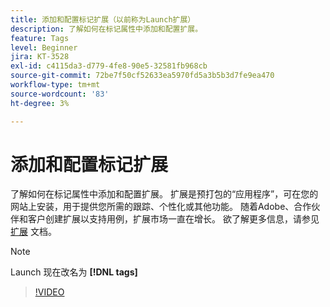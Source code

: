 ```yaml
---
title: 添加和配置标记扩展（以前称为Launch扩展）
description: 了解如何在标记属性中添加和配置扩展。
feature: Tags
level: Beginner
jira: KT-3528
exl-id: c4115da3-d779-4fe8-90e5-32581fb968cb
source-git-commit: 72be7f50cf52633ea5970fd5a3b5b3d7fe9ea470
workflow-type: tm+mt
source-wordcount: '83'
ht-degree: 3%

---
```


# 添加和配置标记扩展

了解如何在标记属性中添加和配置扩展。 扩展是预打包的“应用程序”，可在您的网站上安装，用于提供您所需的跟踪、个性化或其他功能。 随着Adobe、合作伙伴和客户创建扩展以支持用例，扩展市场一直在增长。 欲了解更多信息，请参见 [扩展](https://experienceleague.adobe.com/docs/experience-platform/tags/ui/extensions/overview.html) 文档。

>[!NOTE]
>
> Launch 现在改名为 **[!DNL tags]**

>[!VIDEO](https://video.tv.adobe.com/v/28732/?learn=on)
